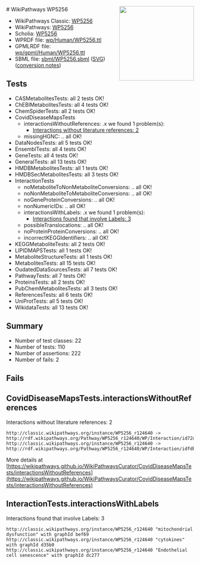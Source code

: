 <img style="float: right; width: 200px" src="../logo.png" />
# WikiPathways WP5256

* WikiPathways Classic: [WP5256](https://classic.wikipathways.org/instance/WP5256)
* WikiPathways: [WP5256](https://identifiers.org/wikipathways:WP5256)
* Scholia: [WP5256](https://scholia.toolforge.org/wikipathways/WP5256)
* WPRDF file: [wp/Human/WP5256.ttl](../wp/Human/WP5256.ttl)
* GPMLRDF file: [wp/gpml/Human/WP5256.ttl](../wp/gpml/Human/WP5256.ttl)
* SBML file: [sbml/WP5256.sbml](../sbml/WP5256.sbml) ([SVG](../sbml/WP5256.svg)) ([conversion notes](../sbml/WP5256.txt))

## Tests
* CASMetabolitesTests: all 2 tests OK!
* ChEBIMetabolitesTests: all 4 tests OK!
* ChemSpiderTests: all 2 tests OK!
* CovidDiseaseMapsTests
    * interactionsWithoutReferences: .x we found 1 problem(s):
        * [Interactions without literature references: 2](#2e295930)
    * missingHGNC: .. all OK!
* DataNodesTests: all 5 tests OK!
* EnsemblTests: all 4 tests OK!
* GeneTests: all 4 tests OK!
* GeneralTests: all 13 tests OK!
* HMDBMetabolitesTests: all 1 tests OK!
* HMDBSecMetabolitesTests: all 3 tests OK!
* InteractionTests
    * noMetaboliteToNonMetaboliteConversions: .. all OK!
    * noNonMetaboliteToMetaboliteConversions: .. all OK!
    * noGeneProteinConversions: .. all OK!
    * nonNumericIDs: .. all OK!
    * interactionsWithLabels: .x we found 1 problem(s):
        * [Interactions found that involve Labels: 3](#630d267a)
    * possibleTranslocations: .. all OK!
    * noProteinProteinConversions: .. all OK!
    * incorrectKEGGIdentifiers: .. all OK!
* KEGGMetaboliteTests: all 2 tests OK!
* LIPIDMAPSTests: all 1 tests OK!
* MetaboliteStructureTests: all 1 tests OK!
* MetabolitesTests: all 15 tests OK!
* OudatedDataSourcesTests: all 7 tests OK!
* PathwayTests: all 7 tests OK!
* ProteinsTests: all 2 tests OK!
* PubChemMetabolitesTests: all 3 tests OK!
* ReferencesTests: all 6 tests OK!
* UniProtTests: all 5 tests OK!
* WikidataTests: all 13 tests OK!


## Summary

* Number of test classes: 22
* Number of tests: 110
* Number of assertions: 222
* Number of fails: 2

## Fails

<a name="2e295930" />

## CovidDiseaseMapsTests.interactionsWithoutReferences

Interactions without literature references: 2
```
http://classic.wikipathways.org/instance/WP5256_r124640 -> http://rdf.wikipathways.org/Pathway/WP5256_r124640/WP/Interaction/id72dcf03a
http://classic.wikipathways.org/instance/WP5256_r124640 -> http://rdf.wikipathways.org/Pathway/WP5256_r124640/WP/Interaction/idfdb6485f
```

More details at [https://wikipathways.github.io/WikiPathwaysCurator/CovidDiseaseMapsTests/interactionsWithoutReferences](https://wikipathways.github.io/WikiPathwaysCurator/CovidDiseaseMapsTests/interactionsWithoutReferences)

<a name="630d267a" />

## InteractionTests.interactionsWithLabels

Interactions found that involve Labels: 3
```
http://classic.wikipathways.org/instance/WP5256_r124640 "mitochondrial dysfunction" with graphId bef69
http://classic.wikipathways.org/instance/WP5256_r124640 "cytokines" with graphId d35b0
http://classic.wikipathways.org/instance/WP5256_r124640 "Endothelial cell senescence" with graphId dc277
```

